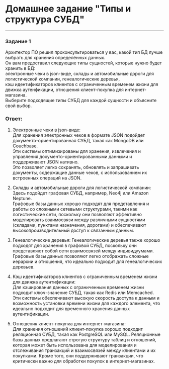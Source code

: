 # Домашнее задание "Типы и структура СУБД"  

---

### Задание 1

Архитектор ПО решил проконсультироваться у вас, какой тип БД лучше выбрать для хранения определённых данных.  
Он вам предоставил следующие типы сущностей, которые нужно будет хранить в БД:    
электронные чеки в json-виде, склады и автомобильные дороги для логистической компании, генеалогические деревья,  
кэш идентификаторов клиентов с ограниченным временем жизни для движка аутенфикации, отношения клиент-покупка для интернет-магазина.    
Выберите подходящие типы СУБД для каждой сущности и объясните свой выбор.  

### Ответ:  

1) Электронные чеки в json-виде:  
Для хранения электронных чеков в формате JSON подойдет документо-ориентированная СУБД, такая как MongoDB или Couchbase.    
Эти системы оптимизированы для хранения, извлечения и управления документо-ориентированными данными и поддерживают JSON нативно.     
Это позволяет легко сохранять, обновлять и запрашивать документы, содержащие данные чеков, с использованием их встроенных операций на JSON.
  
2) Склады и автомобильные дороги для логистической компании:   
Здесь подойдет графовая СУБД, например, Neo4j или Amazon Neptune.  
Графовые базы данных хорошо подходят для представления и работы со сложными сетевыми структурами, такими как логистические сети, поскольку они позволяют эффективно моделировать взаимосвязи между различными сущностями (складами, пунктами назначения, дорогами) и обеспечивают высокопроизводительный доступ к связанным данным.    

3) Генеалогические деревья:
Генеалогические деревья также хорошо подходят для хранения в графовой СУБД, поскольку они представляют собой сети взаимосвязей между индивидуумами.     
Графовые базы данных позволяют легко отображать сложные иерархии и отношения, что идеально подходит для генеалогических деревьев.    

4) Кэш идентификаторов клиентов с ограниченным временем жизни для движка аутентификации:  
Для кэширования данных с ограниченным временем жизни подходит ключ-значение СУБД, такая как Redis или Memcached.   
Эти системы обеспечивают высокую скорость доступа к данным и возможность установки времени жизни для каждого элемента, что идеально подходит для временного хранения данных аутентификации.

5) Отношения клиент-покупка для интернет-магазина:  
Для хранения отношений клиент-покупка хорошо подходит реляционная СУБД, такая как PostgreSQL или MySQL.
Реляционные базы данных предлагают строгую структуру таблиц и отношений, которая может быть использована для моделирования и отслеживания транзакций и взаимосвязей между клиентами и их покупками. 
Кроме того, они поддерживают транзакции, что критически важно для обработки покупок в интернет-магазинах.



